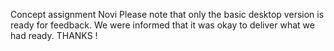 Concept assignment Novi
Please note that only the basic desktop version is ready for feedback. 
We were informed that it was okay to deliver what we had ready. 
THANKS ! 
